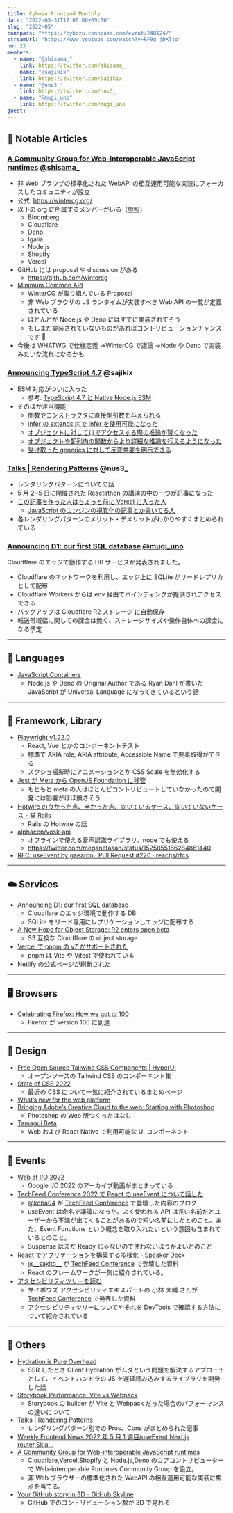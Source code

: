 ```yaml
---
title: Cybozu Frontend Monthly
date: "2022-05-31T17:00:00+09:00"
slug: "2022-05"
connpass: "https://cybozu.connpass.com/event/248124/"
streamUrl: "https://www.youtube.com/watch?v=RF9g_jDXljo"
no: 23
members:
  - name: "@shisama_"
    link: https://twitter.com/shisama_
  - name: "@sajikix"
    link: https://twitter.com/sajikix
  - name: "@nus3_"
    link: https://twitter.com/nus3_
  - name: "@mugi_uno"
    link: https://twitter.com/mugi_uno
guest:
---
```


## 👀 Notable Articles

### [A Community Group for Web-interoperable JavaScript runtimes](https://blog.cloudflare.com/introducing-the-wintercg/) [@shisama\_](https://twitter.com/shisama_)

- 非 Web ブラウザの標準化された WebAPI の相互運用可能な実装にフォーカスしたコミュニティが設立
- 公式: https://wintercg.org/
- 以下の org に所属するメンバーがいる（[参照](https://wintercg.org/faq#who-controls-the-wintercg)）
  - Bloomberg
  - Cloudflare
  - Deno
  - Igalia
  - Node.js
  - Shopify
  - Vercel
- GitHub には proposal や discussion がある
  - https://github.com/wintercg
- [Minimum Common API](https://common-min-api.proposal.wintercg.org/)
  - WinterCG が取り組んでいる Proposal
  - 非 Web ブラウザの JS ランタイムが実装すべき Web API の一覧が定義されている
  - ほとんどが Node.js や Deno にはすでに実装されてそう
  - もしまだ実装されていないものがあればコントリビューションチャンスです 💪
- 今後は WHATWG で仕様定義 →WinterCG で議論 →Node や Deno で実装みたいな流れになるかも

### [Announcing TypeScript 4.7](https://devblogs.microsoft.com/typescript/announcing-typescript-4-7/) @sajikix

- ESM 対応がついに入った
  - 参考: [TypeScript 4.7 と Native Node.js ESM](https://quramy.medium.com/typescript-4-7-%E3%81%A8-native-node-js-esm-189753a19ba8)
- そのほか注目機能
  - [関数やコンストラクタに直接型引数を与えられる](https://devblogs.microsoft.com/typescript/announcing-typescript-4-7/#instantiation-expressions)
  - [infer の extends 内で infer を使用可能になった](https://devblogs.microsoft.com/typescript/announcing-typescript-4-7/#extends-constraints-on-infer-type-variables)
  - [オブジェクトに対して`[]`でアクセスする際の推論が賢くなった](https://devblogs.microsoft.com/typescript/announcing-typescript-4-7/#control-flow-analysis-for-bracketed-element-access)
  - [オブジェクトや配列内の関数からより詳細な推論を行えるようになった](https://devblogs.microsoft.com/typescript/announcing-typescript-4-7/#improved-function-inference-in-objects-and-methods)
  - [受け取った generics に対して反変共変を明示できる](https://devblogs.microsoft.com/typescript/announcing-typescript-4-7/#optional-variance-annotations-for-type-parameters)

### [Talks | Rendering Patterns](https://www.lydiahallie.io/talks/rendering-patterns) @nus3\_

- レンダリングパターンについての話
- 5 月 2~5 日に開催された Reactathon の講演の中の一つが記事になった
- [この記事を作った人はちょっと前に Vercel に入った人](https://twitter.com/lydiahallie/status/1500866085398138891?s=20&t=b9Ok40XV2c38_7H9CDK1Hg)
  - [JavaScript のエンジンの視覚化の記事とか書いてる人](https://dev.to/lydiahallie/javascript-visualized-the-javascript-engine-4cdf)
- 各レンダリングパターンのメリット・デメリットがわかりやすくまとめられている

### [Announcing D1: our first SQL database](https://blog.cloudflare.com/introducing-d1/) [@mugi_uno](https://twitter.com/mugi_uno)

Cloudflare のエッジで動作する DB サービスが発表されました。

- Cloudflare のネットワークを利用し、エッジ上に SQLite がリードレプリカとして配布
- Cloudflare Workers からは env 経由でバインディングが提供されアクセスできる
- バックアップは Cloudflare R2 ストレージ に自動保存
- 転送帯域幅に関しての課金は無く、ストレージサイズや操作自体への課金になる予定

---

## 💬 Languages

- [JavaScript Containers](https://tinyclouds.org/javascript_containers)
  - Node.js や Deno の Original Author である Ryan Dahl が書いた JavaScript が Universal Language になってきているという話

---

## 📖 Framework, Library

- [Playwright v1.22.0](https://github.com/Microsoft/playwright/releases/v1.22.0)
  - React, Vue とかのコンポーネントテスト
  - 標準で ARIA role, ARIA attribute, Accessible Name で要素取得ができる
  - スクショ撮影時にアニメーションとか CSS Scale を無効化する
- [Jest が Meta から OpenJS Foundation に移管](https://engineering.fb.com/2022/05/11/open-source/jest-openjs-foundation/)
  - もともと meta の人はほとんどコントリビュートしていなかったので開発には影響がほぼ無さそう
- [Hotwire の良かった点、辛かった点、向いているケース、向いていないケース - 猫 Rails](https://nekorails.hatenablog.com/entry/2022/05/16/170434)
  - Rails の Hotwire の話
- [alphacep/vosk-api](https://github.com/alphacep/vosk-api)
  - オフラインで使える音声認識ライブラリ。node でも使える
  - https://twitter.com/meganetaaan/status/1525855166284861440
- [RFC: useEvent by gaearon · Pull Request #220 · reactjs/rfcs](https://github.com/reactjs/rfcs/pull/220)

---

## ☁️ Services

- [Announcing D1: our first SQL database](https://blog.cloudflare.com/introducing-d1/)
  - Cloudflare のエッジ環境で動作する DB
  - SQLite をリード専用にレプリケーションしエッジに配布する
- [A New Hope for Object Storage: R2 enters open beta](https://blog.cloudflare.com/r2-open-beta/)
  - S3 互換な Cloudflare の object storage
- [Vercel で pnpm の v7 がサポートされた](https://vercel.com/changelog/automatic-pnpm-v7-support)
  - pnpm は Vite や Vitest で使われている
- [Netlify の公式ページが刷新された](https://twitter.com/philhawksworth/status/1524692778097205250?s=20&t=lKjDLsKEB186uSQb79Zbkw)

---

## 🖥 Browsers

- [Celebrating Firefox: How we got to 100](https://blog.mozilla.org/en/mozilla/celebrating-firefox-100/)
  - Firefox が version 100 に到達

---

## 🎨 Design

- [Free Open Source Tailwind CSS Components | HyperUI](https://www.hyperui.dev/)
  - オープンソースの Tailwind CSS のコンポーネント集
- [State of CSS 2022](https://web.dev/state-of-css-2022/)
  - 最近の CSS について一気に紹介されているまとめページ
- [What’s new for the web platform](https://www.youtube.com/watch?v=5b4YcLB4DVI)
- [Bringing Adobe’s Creative Cloud to the web: Starting with Photoshop](https://www.youtube.com/watch?v=CF5zZZy0R9U)
  - Photoshop の Web 版つくったはなし
- [Tamagui Beta](https://tamagui.dev/blog/tamagui-enters-beta-themes-and-animations)
  - Web および React Native で利用可能な UI コンポーネント

---

## 📢 Events

- [Web at I/O 2022](https://www.youtube.com/playlist?list=PLNYkxOF6rcIDKuCU73tmdRN_-mI3tKFPD)
  - Google I/O 2022 のアーカイブ動画がまとまっている
- [TechFeed Conference 2022 で React の useEvent について話した](https://blog.koba04.com/post/2022/05/14/speaking-about-useevent-at-techfeed-conf)
  - [@koba04](https://twitter.com/koba04) が [TechFeed Conference](https://techfeed.io/events/techfeed-conference-2022) で登壇した内容のブログ
  - useEvent は命名で議論になった。よく使われる API は長い名前だとユーザーから不満が出てくることがあるので短い名前にしたとのこと。また、Event Functions という概念を取り入れたいという意図も含まれているとのこと。
  - Suspense はまだ Ready じゃないので使わないほうがよいとのこと
- [React でアプリケーションを構築する多様化 - Speaker Deck](https://speakerdeck.com/sakito/reactdeapurikesiyonwogou-zhu-suruduo-yang-hua)
  - [@\_\_sakito\_\_](https://twitter.com/__sakito__) が [TechFeed Conference](https://techfeed.io/events/techfeed-conference-2022) で登壇した資料
  - React のフレームワークが一気に紹介されている。
- [アクセシビリティツリーを読む](https://docs.google.com/presentation/d/1pj1azprtCUM9b1tLWEO82wqHuX9lYOoacROfmbzRTmY/mobilepresent#slide=id.g129f6bb0506_2_32)
  - サイボウズ アクセシビリティエキスパートの 小林 大輔 さんが [TechFeed Conference](https://techfeed.io/events/techfeed-conference-2022) で発表した資料
  - アクセシビリティツリーについてやそれを DevTools で確認する方法について紹介されている

---

## 🦆 Others

- [Hydration is Pure Overhead](https://www.builder.io/blog/hydration-is-pure-overhead)
  - SSR したとき Client Hydration がムダという問題を解決するアプローチとして、イベントハンドラの JS を遅延読み込みするライブラリを開発した話
- [Storybook Performance: Vite vs Webpack](https://storybook.js.org/blog/storybook-performance-from-webpack-to-vite/)
  - Storybook の builder が Vite と Webpack だった場合のパフォーマンスの違いについて
- [Talks | Rendering Patterns](https://www.lydiahallie.io/talks/rendering-patterns)
  - レンダリングパターン別での Pros、Cons がまとめられた記事
- [Weekly Frontend News 2022 年 5 月 1 週目/useEvent,Next.js router,Skia...](https://zenn.dev/sakito/articles/70a0160e35c52c)
- [A Community Group for Web-interoperable JavaScript runtimes](https://blog.cloudflare.com/introducing-the-wintercg/)
  - Cloudflare,Vercel,Shopify と Node.js,Deno のコアコントリビューターで Web-interoperable Runtimes Community Group を設立。
  - 非 Web ブラウザーの標準化された WebAPI の相互運用可能な実装に焦点を当てる。
- [Your GitHub story in 3D - GitHub Skyline](https://skyline.github.com/)
  - GitHub でのコントリビューション数が 3D で見れる

